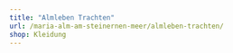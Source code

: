 ```yaml
---
title: "Almleben Trachten"
url: /maria-alm-am-steinernen-meer/almleben-trachten/
shop: Kleidung
---
```

